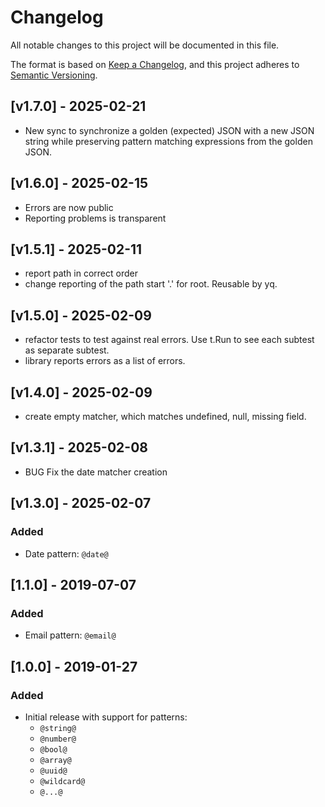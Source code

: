 # Changelog

All notable changes to this project will be documented in this file.

The format is based on [Keep a Changelog](https://keepachangelog.com/en/1.0.0/),
and this project adheres to [Semantic Versioning](https://semver.org/spec/v2.0.0.html).

## [v1.7.0] - 2025-02-21

- New sync to synchronize a golden (expected) JSON with a new JSON string while preserving pattern matching expressions from the golden JSON.

## [v1.6.0] - 2025-02-15

- Errors are now public
- Reporting problems is transparent

## [v1.5.1] - 2025-02-11

- report path in correct order
- change reporting of the path start '.' for root. Reusable by yq.

## [v1.5.0] - 2025-02-09

- refactor tests to test against real errors. Use t.Run to see each subtest as separate subtest.
- library reports errors as a list of errors.

## [v1.4.0] - 2025-02-09

- create empty matcher, which matches undefined, null, missing field.

## [v1.3.1] - 2025-02-08

- BUG Fix the date matcher creation

## [v1.3.0] - 2025-02-07

### Added

- Date pattern: `@date@`

## [1.1.0] - 2019-07-07

### Added

- Email pattern: `@email@`

## [1.0.0] - 2019-01-27

### Added

- Initial release with support for patterns:
  - `@string@`
  - `@number@`
  - `@bool@`
  - `@array@`
  - `@uuid@`
  - `@wildcard@`
  - `@...@`
